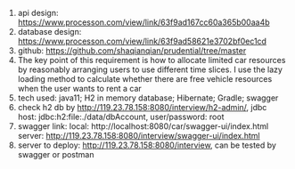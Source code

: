 1. api design: https://www.processon.com/view/link/63f9ad167cc60a365b00aa4b
2. database design: https://www.processon.com/view/link/63f9ad58621e3702bf0ec1cd
3. github: https://github.com/shaqianqian/prudential/tree/master
4. The key point of this requirement is how to allocate limited car resources by reasonably arranging users to use different time slices. I use the lazy loading method to calculate whether there are free vehicle resources when the user wants to rent a car
5. tech used: java11; H2 in memory database; Hibernate; Gradle; swagger
6. check h2 db by http://119.23.78.158:8080/interview/h2-admin/, jdbc host: jdbc:h2:file:./data/dbAccount, user/password: root
7. swagger link: local: http://localhost:8080/car/swagger-ui/index.html  server: http://119.23.78.158:8080/interview/swagger-ui/index.html
8. server to deploy: http://119.23.78.158:8080/interview, can be tested by swagger or postman
